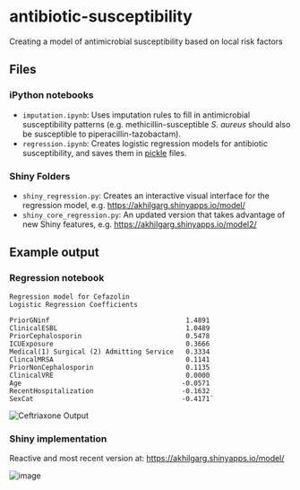 # antibiotic-susceptibility
Creating a model of antimicrobial susceptibility based on local risk factors

## Files

### iPython notebooks
* `imputation.ipynb`: Uses imputation rules to fill in antimicrobial susceptibility patterns (e.g. methicillin-susceptible *S. aureus* should also be susceptible to piperacillin-tazobactam).
* `regression.ipynb`: Creates logistic regression models for antibiotic susceptibility, and saves them in [pickle](https://docs.python.org/3/library/pickle.html) files.

### Shiny Folders
* `shiny_regression.py`: Creates an interactive visual interface for the regression model, e.g. https://akhilgarg.shinyapps.io/model/
* `shiny_core_regression.py`: An updated version that takes advantage of new Shiny features, e.g. https://akhilgarg.shinyapps.io/model2/

## Example output

### Regression notebook
```
Regression model for Cefazolin
Logistic Regression Coefficients

PriorGNinf                                  1.4891
ClinicalESBL                                1.0489
PriorCephalosporin                          0.5478
ICUExposure                                 0.3666
Medical(1) Surgical (2) Admitting Service   0.3334
ClincalMRSA                                 0.1141
PriorNonCephalosporin                       0.1135
ClinicalVRE                                 0.0000
Age                                        -0.0571
RecentHospitalization                      -0.1632
SexCat                                     -0.4171`
```
![Ceftriaxone Output](https://user-images.githubusercontent.com/31163077/182207506-6cba5e0c-4dfa-40fc-bd01-fb316e8af6a1.png)

### Shiny implementation
Reactive and most recent version at: https://akhilgarg.shinyapps.io/model/

![image](https://github.com/A-Garg/antibiotic-susceptibility/assets/31163077/b02a7519-8e3d-4c82-93d5-aac742101e46)

